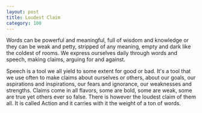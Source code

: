 ```yaml
---
layout: post
title: Loudest Claim
category: 100
---
```


Words can be powerful and meaningful, full of wisdom and knowledge or they can be weak and petty, stripped of any meaning, empty and dark like the coldest of rooms. We express ourselves daily through words and speech, making claims, arguing for and against.

Speech is a tool we all yield to some extent for good or bad. It's a tool that we use often to make claims about ourselves or others, about our goals, our aspirations and inspirations, our fears and ignorance, our weaknesses and strengths. Claims come in all flavors, some are bold, some are weak, some are true yet others ever so false. There is however the loudest claim of them all. It is called Action and it carries with it the weight of a ton of words.
